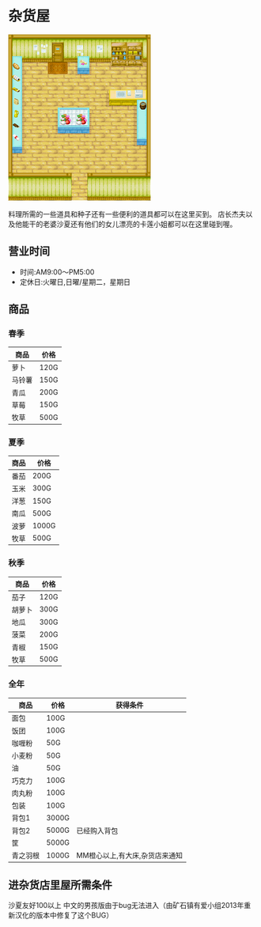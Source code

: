 # 杂货屋

![杂货屋.png](杂货屋.png)

料理所需的一些道具和种子还有一些便利的道具都可以在这里买到。
店长杰夫以及他能干的老婆沙夏还有他们的女儿漂亮的卡莲小姐都可以在这里碰到喔。

## 营业时间

- 时间:AM9:00～PM5:00
- 定休日:火曜日,日曜/星期二，星期日

## 商品

### 春季

商品|价格|
-|-
萝卜|120G|
马铃薯|150G|
青瓜|200G|
草莓|150G|
牧草|500G|

### 夏季

商品|价格|
-|-
番茄|200G|
玉米|300G|
洋葱|150G|
南瓜|500G|
波萝|1000G|
牧草|500G|

### 秋季

商品|价格
-|-
茄子|120G|
胡萝卜|300G|
地瓜|300G|
菠菜|200G|
青椒|150G|
牧草|500G|

### 全年

商品|价格|获得条件
-|-|-
面包|100G|
饭团|100G|
咖喱粉|50G|
小麦粉|50G|
油|50G|
巧克力|100G|
肉丸粉|100G|
包装|100G|
背包1|3000G 
背包2|5000G|已经购入背包 
筐|5000G
青之羽根|1000G|MM橙心以上,有大床,杂货店来通知

## 进杂货店里屋所需条件

沙夏友好100以上
中文的男孩版由于bug无法进入（由矿石镇有爱小组2013年重新汉化的版本中修复了这个BUG）
